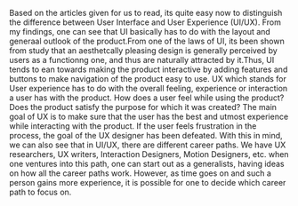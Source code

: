 Based on the articles given for us to read, its quite easy now to distinguish the difference between User Interface and User Experience (UI/UX). From my findings, one can see that UI  basically has to do with the layout and generaal outlook of the product.From one of the laws of UI, its been shown from study that an aesthetcally pleasing design is generally perceived by users as a functionng one, and thus are naturally attracted by it.Thus, UI tends to ean towards making the product interactive by adding features and buttons to make navigation of the product easy to use. 
UX which stands for User experience has to do with the overall feeling, experience or interaction a user has with the product. How does a user feel while using the product? Does the product satisfy the purpose for which it was created? The main goal of UX is to make sure that the user has the best and utmost experience while interacting with the product. If the user feels frustration in the process, the goal of the UX designer has been defeated.
With this in mind, we can also see that in UI/UX, there are different career paths. We have UX researchers, UX writers, Interaction Designers, Motion Designers, etc. when one ventures into this path, one can start out as a generalists, having ideas on how all the career paths work. However, as time goes on and such a person gains more experience, it is possible for one to decide which career path to focus on.
